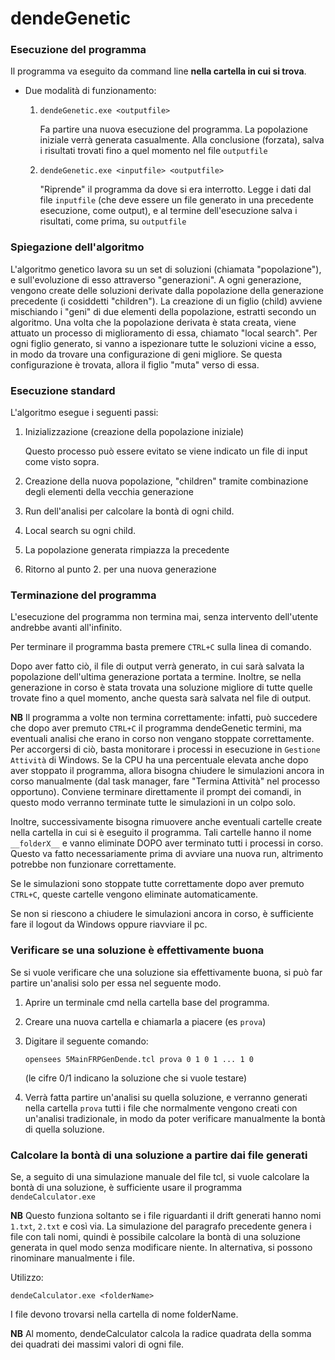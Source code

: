 # dendeGenetic
### Esecuzione del programma

Il programma va eseguito da command line **nella cartella in cui si trova**.

- Due modalità di funzionamento:

  1. `dendeGenetic.exe <outputfile>`

     Fa partire una nuova esecuzione del programma. La popolazione iniziale verrà generata casualmente. Alla conclusione (forzata), salva i risultati trovati fino a quel momento nel file `outputfile`

  2. `dendeGenetic.exe <inputfile> <outputfile>`

     "Riprende" il programma da dove si era interrotto. Legge i dati dal file `inputfile` (che deve essere un file generato in una precedente esecuzione, come output), e al termine dell'esecuzione salva i risultati, come prima, su `outputfile`

### Spiegazione dell'algoritmo

L'algoritmo genetico lavora su un set di soluzioni (chiamata "popolazione"), e sull'evoluzione di esso attraverso "generazioni". A ogni generazione, vengono create delle soluzioni derivate dalla popolazione della generazione precedente (i cosiddetti "children"). La creazione di un figlio (child) avviene mischiando i "geni" di due elementi della popolazione, estratti secondo un algoritmo. Una volta che la popolazione derivata è stata creata, viene attuato un processo di miglioramento di essa, chiamato "local search". Per ogni figlio generato, si vanno a ispezionare tutte le soluzioni vicine a esso, in modo da trovare una configurazione di geni migliore. Se questa configurazione è trovata, allora il figlio "muta" verso di essa.

### Esecuzione standard

L'algoritmo esegue i seguenti passi:

1. Inizializzazione (creazione della popolazione iniziale)

   Questo processo può essere evitato se viene indicato un file di input come visto sopra.

2. Creazione della nuova popolazione, "children" tramite combinazione degli elementi della vecchia generazione
3. Run dell'analisi per calcolare la bontà di ogni child.
4. Local search su ogni child.
5. La popolazione generata rimpiazza la precedente
6. Ritorno al punto 2. per una nuova generazione

### Terminazione del programma

L'esecuzione del programma non termina mai, senza intervento dell'utente andrebbe avanti all'infinito.

Per terminare il programma basta premere `CTRL+C` sulla linea di comando.

Dopo aver fatto ciò, il file di output verrà generato, in cui sarà salvata la popolazione dell'ultima generazione portata a termine. Inoltre, se nella generazione in corso è stata trovata una soluzione migliore di tutte quelle trovate fino a quel momento, anche questa sarà salvata nel file di output.

**NB** Il programma a volte non termina correttamente: infatti, può succedere che dopo aver premuto `CTRL+C` il programma dendeGenetic termini, ma eventuali analisi che erano in corso non vengano stoppate correttamente. Per accorgersi di ciò, basta monitorare i processi in esecuzione in `Gestione Attività` di Windows. Se la CPU ha una percentuale elevata anche dopo aver stoppato il programma, allora bisogna chiudere le simulazioni ancora in corso manualmente (dal task manager, fare "Termina Attività" nel processo opportuno). Conviene terminare direttamente il prompt dei comandi, in questo modo verranno terminate tutte le simulazioni in un colpo solo.

Inoltre, successivamente bisogna rimuovere anche eventuali cartelle create nella cartella in cui si è eseguito il programma. Tali cartelle hanno il nome `__folderX__` e vanno eliminate DOPO aver terminato tutti i processi in corso. Questo va fatto necessariamente prima di avviare una nuova run, altrimento potrebbe non funzionare correttamente. 

Se le simulazioni sono stoppate tutte correttamente dopo aver premuto `CTRL+C`, queste cartelle vengono eliminate automaticamente.

Se non si riescono a chiudere le simulazioni ancora in corso, è sufficiente fare il logout da Windows oppure riavviare il pc.

### Verificare se una soluzione è effettivamente buona

Se si vuole verificare che una soluzione sia effettivamente buona, si può far partire un'analisi solo per essa nel seguente modo.

1. Aprire un terminale cmd nella cartella base del programma.

2. Creare una nuova cartella e chiamarla a piacere (es `prova`)

3. Digitare il seguente comando:

    `opensees 5MainFRPGenDende.tcl prova 0 1 0 1 ... 1 0`

   (le cifre 0/1 indicano la soluzione che si vuole testare)

4. Verrà fatta partire un'analisi su quella soluzione, e verranno generati nella cartella `prova` tutti i file che normalmente vengono creati con un'analisi tradizionale, in modo da poter verificare manualmente la bontà di quella soluzione.

### Calcolare la bontà di una soluzione a partire dai file generati

Se, a seguito di una simulazione manuale del file tcl, si vuole calcolare la bontà di una soluzione, è sufficiente usare il programma `dendeCalculator.exe`

**NB** Questo funziona soltanto se i file riguardanti il drift generati hanno nomi `1.txt`, `2.txt` e così via. La simulazione del paragrafo precedente genera i file con tali nomi, quindi è possibile calcolare la bontà di una soluzione generata in quel modo senza modificare niente. In alternativa, si possono rinominare manualmente i file.

Utilizzo:

`dendeCalculator.exe <folderName>` 

I file devono trovarsi nella cartella di nome folderName.

**NB** Al momento, dendeCalculator calcola la radice quadrata della somma dei quadrati dei massimi valori di ogni file.